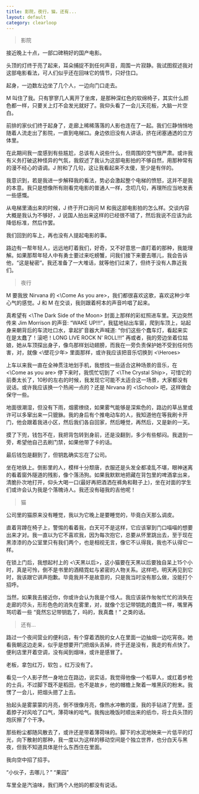 ```yaml
---
title: 影院，夜行，猫，还有...
layout: default
category: clearloop
---
```


> 影院

接近晚上十点，一部口碑稍好的国产电影。

头顶的灯终于亮了起来，耳朵捕捉不到任何声音，周围一片寂静。我试图叙述我对这部电影看法，可人们似乎还在回味它的情节，只好住口。

起身，一边数左边坐了几个人，一边向门口走去。

M 叫住了我。只有寥寥几人离开了坐席，是那种深红色的软绵椅子，其实什么颜色都一样，只要关上灯不会发光就好了。我仰头看了一会儿天花板，大脑一片空白。

前排的家伙们终于起身了，走廊上稀稀落落的人影也连在了一起。我们仨静悄悄地随着人流走出了影院，一直到电梯口。身边依旧没有人讲话，挤在闭塞通透的立方体里。

在此期间我一度感到有些尴尬，总该有人说些什么，但周围的空气很严肃。或许我有义务打破这种怪异的气氛，我叙述了我认为这部电影拍的不够自然，用那种常有的漫不经心的语调。J 附和了几句，这让我看起来不太傻，至少是有伴的。

我意识到，若是我进一步解释我的看法，势必会激起整个电梯的愤怒，这并不是我的本意。我只是想像所有刚看完电影的普通人一样，念叨几句，再理所应当地发表一些感慨。

从电梯里涌出来的时候，J 终于开口询问 M 和我这部电影拍的怎么样。交谈内容大概是我认为不够好，J 说国人拍出来这样的已经很不错了，然后我说不应该为此降低标准，然后作罢。

我们回到的车上，再也没有人提起电影的事。

路边有一帮年轻人，远远地盯着我们，好奇，又不好意思一直盯着的那种，我能理解。如果那帮年轻人中有勇士要过来吃螃蟹，问我们接下来要去哪儿，我会告诉他，“这是秘密”。我还准备了一大堆话，就等他们过来了，但终于没有人靠近我们。

> 夜行

M 要我放 Nirvana 的 <\Come As you are>，我们都很喜欢这歌，喜欢这种少年心气的感觉。J 和 M 在交谈，我则跟着柯本的声音吟唱了起来。

真希望有 <\The Dark Side of the Moon> 封面上那样的彩虹照进车里。天边突然传来 Jim Morrison 的声音: “WAKE UP!!!”，我猛地钻出车窗，爬到车顶上，站起身来朝背后的车流吐口水，拿起扩音器大声喊道: “你们这些个蠢车灯，看起来实在是太蠢了！滚吧！LONG LIVE ROCK N' ROLL!!!” 再或者，我的旁边坐着位姑娘，她从车顶探出身子，像鸟那样划动翅膀，而我在一旁负责保护她不受到任何伤害，对，就像 <\壁花少年> 里面那样，或许我应该把音乐切换到 <\Heroes>

上车以来我一直在全神贯注地划手机，我想找一些适合这种场景的音乐，在 <\Come as you are> 停下来时，我慌忙切到了 <\The Crystal Ship>，可惜它的前奏太长了，10秒的左右的时候，我发现它可能不太适合这一场景，大家都没有说话。或许我应该换一个热闹一点的？还是 Nirvana 的 <\School> 吧，这样做会保守一些。

地面很潮湿，但没有下雨，烟雾缭绕，如果雾气能够是深紫色的，路边的草丛里或许可以多窜出来一只貔貅。我的身后有个推电动车的人，我知道他在等我刷卡开门，他会跟着我进小区，然后我们各自回家，然后睡觉，再然后，又是新的一天。

摸了下兜，钱包不在，我把背包转到身前，还是没翻到，多少有些郁闷。我退到一旁，希望他自己去刷门禁，如果他带了卡的话。

最后钱包是翻到了，但钥匙确实忘在了公司。

坐在地铁上。倒影里的人，模样十分颓唐，衣服还是头发全都凌乱不堪，眼神迷离的看着窗外隧道的残影，像个落汤狗。如果我默默地把藏在背包里的啤酒拿出来，清脆扑次地打开，仰头大喝一口(最好再把酒洒在裤角和鞋子上)，坐在对面的学生们或许会认为我是个落魄诗人。我还没有碰我的吉他呢！

> 猫

公司里的猫原来没有睡觉，我以为它晚上是要睡觉的，毕竟白天那么调皮。

直着背蹲在椅子上，警惕的看着我，白天可不是这样，它应该窜到门口喵喵的想要出来才对。我一直以为它不喜欢我，因为每次抱它，总要从怀里跳出去，至于现在黑漆漆的办公室里只有我们两个，也是相视无言，像它不认得我，我也不认得它一样。

在锁上门后，我想起村上的 <\天黑以后>，这小猫要在天黑以后要独自呆上15个小时，真是可怜，倒不是书里的酒精霓虹与紧密的人物关系。这样吧，明天再见到它时，我该跟它讲声抱歉。毕竟我并不是故意的，只是我当时没有那么做，没能打个招呼。

当然，如果我去接近你，你或许会认为我是个怪人。我应该装作匆匆忙忙的消失在走廊的尽头，形形色色的消失在雾里，对，就像个忘记带钥匙的蠢货一样，嘴里再骂叨着一些 “竟然忘记带钥匙了，吗的，我真蠢！” 之类的话。

> 还有...

路过一个夜间营业的便利店，有个穿着洒脱的女人在里面一边抽烟一边吃宵夜。她看我朝这边走来，似乎是想要开门把烟头丢掉，终于还是没有，我走的有点快了。便利店里开着空调，没有闻到烟味，或许是感冒了。

老板，拿包红万，软包 。红万没有了。

看见一个人影孑然一身地立在路边，说实话，我觉得他像一个稻草人，或扛着步枪的士兵，不过脚下既不是稻田，也不是故乡，他的帽檐上聚着一堆黑灰的粉末。我愣了一会儿，把烟头摁了上去。

抬起头是雾蒙蒙的月亮，倒不很像月亮，像热水冲散的蛋，我的手钻进了兜里。歪着脖子对风哈了口气，薄荷味的哈气。我掏出晚饭时顺出来的纸巾，将士兵头顶的炮灰擦了个干净。

那些粉尘都随风散去了，或许还是带着薄荷味的。脚下的水泥地映来一片低平的灯光，向下散射的那种，我一度以为这样的移动空间是个独立世界，也分白天与黑夜，但我不知道具体是什么东西住在里面。

我向空中招了招手。

“小伙子，去哪儿？” 
“果园”

车里全是汽油味，我们两个人他妈的都没有说话。
